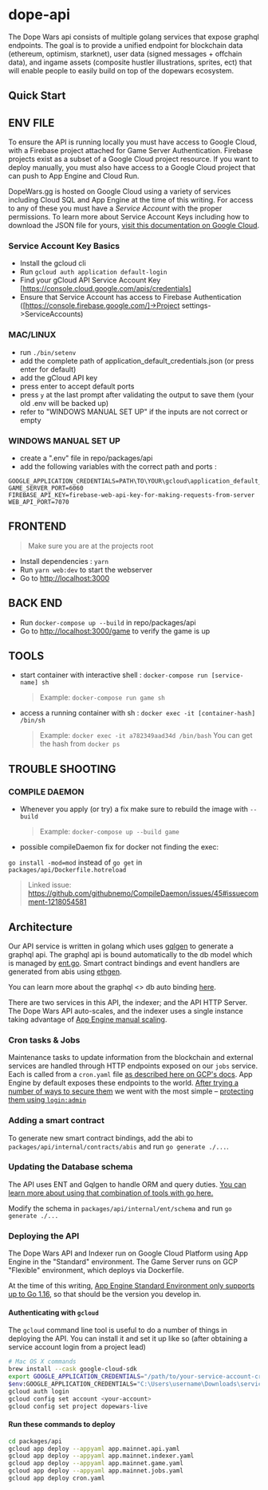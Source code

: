 # dope-api

The Dope Wars api consists of multiple golang services that expose graphql endpoints. The goal is to provide a unified endpoint for blockchain data (ethereum, optimism, starknet), user data (signed messages + offchain data), and ingame assets (composite hustler illustrations, sprites, ect) that will enable people to easily build on top of the dopewars ecosystem.

## Quick Start

## ENV FILE

To ensure the API is running locally you must have access to Google Cloud, with a Firebase project attached for Game Server Authentication. Firebase projects exist as a subset of a Google Cloud project resource. If you want to deploy manually, you must also have access to a Google Cloud project that can push to App Engine and Cloud Run.

DopeWars.gg is hosted on Google Cloud using a variety of services including Cloud SQL and App Engine at the time of this writing. For access to any of these you must have a _Service Account_ with the proper permissions. To learn more about Service Account Keys including how to download the JSON file for yours, [visit this documentation on Google Cloud](https://cloud.google.com/iam/docs/creating-managing-service-account-keys).

### Service Account Key Basics

- Install the gcloud cli
- Run `gcloud auth application default-login`
- Find your gCloud API Service Account Key [https://console.cloud.google.com/apis/credentials]
- Ensure that Service Account has access to Firebase Authentication ([https://console.firebase.google.com/]->Project settings->ServiceAccounts)

### MAC/LINUX

- run `./bin/setenv`
- add the complete path of application_default_credentials.json (or press enter for default)
- add the gCloud API key
- press enter to accept default ports
- press `y` at the last prompt after validating the output to save them (your old .env will be backed up)
- refer to "WINDOWS MANUAL SET UP" if the inputs are not correct or empty

### WINDOWS MANUAL SET UP

- create a ".env" file in repo/packages/api
- add the following variables with the correct path and ports :

```env
GOOGLE_APPLICATION_CREDENTIALS=PATH\TO\YOUR\gcloud\application_default_credentials.json
GAME_SERVER_PORT=6060
FIREBASE_API_KEY=firebase-web-api-key-for-making-requests-from-server
WEB_API_PORT=7070
```

## FRONTEND

> Make sure you are at the projects root

- Install dependencies : `yarn`
- Run `yarn web:dev` to start the webserver
- Go to <http://localhost:3000>

## BACK END

- Run `docker-compose up --build` in repo/packages/api
- Go to <http://localhost:3000/game> to verify the game is up

## TOOLS

- start container with interactive shell : `docker-compose run [service-name] sh`
    > Example: `docker-compose run game sh`

- access a running container with sh : `docker exec -it [container-hash] /bin/sh`
    > Example: `docker exec -it a782349aad34d /bin/bash`
    > You can get the hash from `docker ps`

## TROUBLE SHOOTING

### COMPILE DAEMON

- Whenever you apply (or try) a fix make sure to rebuild the image with `--build`
    > Example: `docker-compose up --build game`

- possible compileDaemon fix for docker not finding the exec:

 `go install -mod=mod` instead of `go get` in `packages/api/Dockerfile.hotreload`
 > Linked issue: <https://github.com/githubnemo/CompileDaemon/issues/45#issuecomment-1218054581>

## Architecture

Our API service is written in golang which uses [gqlgen](https://github.com/99designs/gqlgen) to generate a graphql api. The graphql api is bound automatically to the db model which is managed by [ent.go](https://github.com/ent/ent). Smart contract bindings and event handlers are generated from abis using [ethgen](https://github.com/withtally/synceth).

You can learn more about the graphql <> db auto binding [here](https://entgo.io/docs/tutorial-todo-gql).

There are two services in this API, the indexer; and the API HTTP Server. The Dope Wars API auto-scales, and the indexer uses a single instance taking advantage of [App Engine manual scaling](https://cloud.google.com/appengine/docs/standard/go/how-instances-are-managed).

### Cron tasks & Jobs

Maintenance tasks to update information from the blockchain and external services are handled through HTTP endpoints exposed on our `jobs` service. Each is called from a `cron.yaml` file [as described here on GCP's docs](https://cloud.google.com/appengine/docs/standard/go/scheduling-jobs-with-cron-yaml). App Engine by default exposes these endpoints to the world. [After trying a number of ways to secure them](https://medium.com/google-cloud/gclb-app-engine-cron-and-cloud-scheduler-1df59a7963f) we went with the most simple – [protecting them using `login:admin`](https://cloud.google.com/appengine/docs/standard/java/config/cron-yaml#securing_urls_for_cron)

### Adding a smart contract

To generate new smart contract bindings, add the abi to `packages/api/internal/contracts/abis` and run `go generate ./...`.

### Updating the Database schema

The API uses ENT and Gqlgen to handle ORM and query duties. [You can learn more about using that combination of tools with go here.](https://betterprogramming.pub/implement-a-graphql-server-with-ent-and-gqlgen-in-go-8840f086b8a8)

Modify the schema in `packages/api/internal/ent/schema` and run `go generate ./...`

### Deploying the API

The Dope Wars API and Indexer run on Google Cloud Platform using App Engine in the "Standard" environment. The Game Server runs on GCP "Flexible" environment, which deploys via Dockerfile.

At the time of this writing, [App Engine Standard Environment only supports up to Go 1.16](https://cloud.google.com/appengine/docs/the-appengine-environments), so that should be the version you develop in.

#### Authenticating with `gcloud`

The `gcloud` command line tool is useful to do a number of things in deploying the API. You can install it and set it up like so (after obtaining a service account login from a project lead)

```bash
# Mac OS X commands
brew install --cask google-cloud-sdk
export GOOGLE_APPLICATION_CREDENTIALS="/path/to/your-service-account-creds.json"
$env:GOOGLE_APPLICATION_CREDENTIALS="C:\Users\username\Downloads\service-account-file.json" on windows
gcloud auth login
gcloud config set account <your-account>
gcloud config set project dopewars-live
```

#### Run these commands to deploy

```bash
cd packages/api
gcloud app deploy --appyaml app.mainnet.api.yaml
gcloud app deploy --appyaml app.mainnet.indexer.yaml
gcloud app deploy --appyaml app.mainnet.game.yaml
gcloud app deploy --appyaml app.mainnet.jobs.yaml
gcloud app deploy cron.yaml
```
